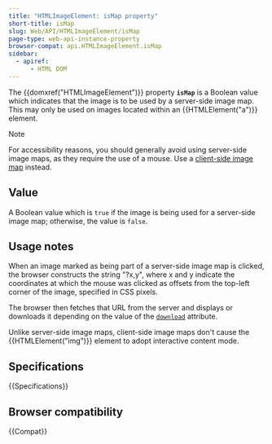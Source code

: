 ```yaml
---
title: "HTMLImageElement: isMap property"
short-title: isMap
slug: Web/API/HTMLImageElement/isMap
page-type: web-api-instance-property
browser-compat: api.HTMLImageElement.isMap
sidebar:
  - apiref:
      - HTML DOM
---
```


The {{domxref("HTMLImageElement")}} property **`isMap`** is a
Boolean value which indicates that the image is to be used by a server-side image map.
This may only be used on images located within an {{HTMLElement("a")}} element.

> [!NOTE]
> For accessibility reasons, you should generally avoid using
> server-side image maps, as they require the use of a mouse. Use a [client-side image map](/en-US/docs/Web/HTML/How_to/Add_a_hit_map_on_top_of_an_image) instead.

## Value

A Boolean value which is `true` if the image is being used for a server-side
image map; otherwise, the value is `false`.

## Usage notes

When an image marked as being part of a server-side image map is clicked, the browser
constructs the string "?x,y", where x and y indicate the coordinates at which the
mouse was clicked as offsets from the top-left corner of the image, specified in CSS
pixels.

The browser then fetches that URL from the server and displays or downloads it
depending on the value of the [`download`](/en-US/docs/Web/HTML/Reference/Elements/a#download) attribute.

Unlike server-side image maps, client-side image maps don't cause the
{{HTMLElement("img")}} element to adopt interactive content mode.

## Specifications

{{Specifications}}

## Browser compatibility

{{Compat}}
